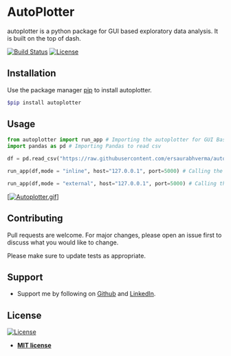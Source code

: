 # AutoPlotter

autoplotter is a python package for GUI based exploratory data analysis. It is built on the top of dash.

[![Build Status](http://img.shields.io/travis/badges/badgerbadgerbadger.svg?style=flat-square)](https://travis-ci.org/badges/badgerbadgerbadger)
[![License](http://img.shields.io/:license-mit-blue.svg?style=flat-square)](http://badges.mit-license.org)

## Installation

Use the package manager [pip](https://pip.pypa.io/en/stable/) to install autoplotter.

```bash
$pip install autoplotter
```

## Usage

```python
from autoplotter import run_app # Importing the autoplotter for GUI Based EDA
import pandas as pd # Importing Pandas to read csv

df = pd.read_csv("https://raw.githubusercontent.com/ersaurabhverma/autoplotter/master/Data/data.csv") # Reading data

run_app(df,mode = "inline", host="127.0.0.1", port=5000) # Calling the autoplotter.run_app in inline mode

run_app(df,mode = "external", host="127.0.0.1", port=5000) # Calling the autoplotter.run_app in external mode
```
[[![Autoplotter.gif](https://s8.gifyu.com/images/Autoplotter.gif)](https://gifyu.com/image/gyrf)]


## Contributing
Pull requests are welcome. For major changes, please open an issue first to discuss what you would like to change.

Please make sure to update tests as appropriate.

## Support 

- Support me by following on <a href="https://github.com/ersaurabhverma" target="_blank">Github</a> and <a href="https://www.linkedin.com/in/vermasaurabh8010/" target="_blank">LinkedIn</a>.


## License

[![License](http://img.shields.io/:license-mit-blue.svg?style=flat-square)](http://badges.mit-license.org)

- **[MIT license](http://opensource.org/licenses/mit-license.php)**
